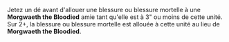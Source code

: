 Jetez un dé avant d'allouer une blessure ou blessure mortelle à une **Morgwaeth the Bloodied** amie 
tant qu'elle est à 3" ou moins de cette unité. Sur 2+, la blessure ou blessure mortelle est allouée 
à cette unité au lieu de **Morgwaeth the Bloodied**.